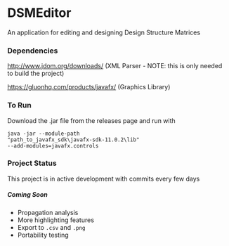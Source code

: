 # DSMEditor
An application for editing and designing Design Structure Matrices
### Dependencies
<http://www.jdom.org/downloads/> (XML Parser - NOTE: this is only needed to build the project)

<https://gluonhq.com/products/javafx/> (Graphics Library)

### To Run
Download the .jar file from the releases page and run with

<code>java -jar --module-path "path_to_javafx_sdk\javafx-sdk-11.0.2\lib" --add-modules=javafx.controls</code>

### Project Status
This project is in active development with commits every few days
##### Coming Soon
* Propagation analysis
* More highlighting features
* Export to <code>.csv</code> and <code>.png</code>
* Portability testing
